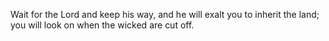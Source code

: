 Wait for the Lord and keep his way, and he will exalt you to inherit the land; you will look on when the wicked are cut off.
